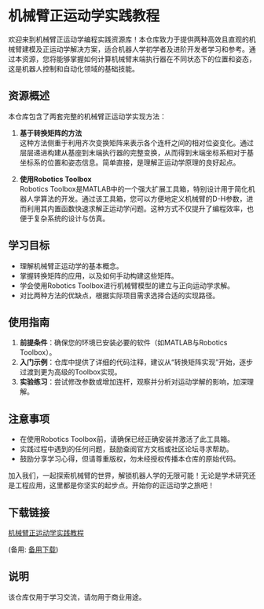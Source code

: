 # 机械臂正运动学实践教程

欢迎来到机械臂正运动学编程实践资源库！本仓库致力于提供两种高效且直观的机械臂建模及正运动学解决方案，适合机器人学初学者及进阶开发者学习和参考。通过本资源，您将能够掌握如何计算机械臂末端执行器在不同状态下的位置和姿态，这是机器人控制和自动化领域的基础技能。

## 资源概述

本仓库包含了两套完整的机械臂正运动学实现方法：

1. **基于转换矩阵的方法**  
   这种方法侧重于利用齐次变换矩阵来表示各个连杆之间的相对位姿变化。通过层层递进构建从基座到末端执行器的完整变换，从而得到末端坐标系相对于基坐标系的位置和姿态信息。简单直接，是理解正运动学原理的良好起点。

2. **使用Robotics Toolbox**  
   Robotics Toolbox是MATLAB中的一个强大扩展工具箱，特别设计用于简化机器人学算法的开发。通过该工具箱，您可以方便地定义机械臂的D-H参数，进而利用其内置函数快速求解正运动学问题。这种方式不仅提升了编程效率，也便于复杂系统的设计与仿真。

## 学习目标

- 理解机械臂正运动学的基本概念。
- 掌握转换矩阵的应用，以及如何手动构建这些矩阵。
- 学会使用Robotics Toolbox进行机械臂模型的建立与正向运动学求解。
- 对比两种方法的优缺点，根据实际项目需求选择合适的实现路径。

## 使用指南

1. **前提条件**：确保您的环境已安装必要的软件（如MATLAB与Robotics Toolbox）。
2. **入门示例**：仓库中提供了详细的代码注释，建议从“转换矩阵实现”开始，逐步过渡到更为高级的Toolbox实现。
3. **实验练习**：尝试修改参数或增加连杆，观察并分析对运动学解的影响，加深理解。

## 注意事项

- 在使用Robotics Toolbox前，请确保已经正确安装并激活了此工具箱。
- 实践过程中遇到的任何问题，鼓励查阅官方文档或社区论坛寻求帮助。
- 鼓励分享学习心得，但请尊重版权，勿未经授权传播本仓库的原始代码。

加入我们，一起探索机械臂的世界，解锁机器人学的无限可能！无论是学术研究还是工程应用，这里都是你坚实的起步点。开始你的正运动学之旅吧！

## 下载链接
[机械臂正运动学实践教程](https://pan.quark.cn/s/5ea1b161a8ac) 

(备用: [备用下载](https://pan.baidu.com/s/1YPHsVkhsu6LaUB-7BUTpNw?pwd=1234))

## 说明

该仓库仅用于学习交流，请勿用于商业用途。
